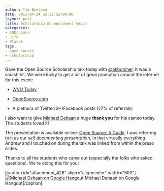 ```yaml
---
author: Tim Bielawa
date: 2013-04-24 05:22:52+00:00
layout: post
title: Scholarship Announcement Recap
categories:
- GNU/Linux
- Life
- Planet
tags:
- open source
- scholarship
---
```


Gave the Open Source Scholarship talk today with [@akbutcher](http://twitter.com/akbutcher). It was a smash hit. We were lucky to get a lot of great promotion around the internet for this event:



	
  * [WVU Today](http://wvutoday.wvu.edu/n/2013/04/19/wvu-s-lane-department-to-announce-open-source-scholarship)

	
  * [OpenSource.com](http://opensource.com/education/13/4/open-source-scholarship)

	
  * A plethora of Twitter/G+/Facebook posts (27% of referrals)


I also want to give [Michael Dehaan](https://twitter.com/laserllama) a huge **thank you** for his cameo today. The students loved it!

The presentation is available online: [Open Source: A Guide](http://opensourcescholars.github.io/os-preso/). I was referring to it as our _self documenting presentation_, in that virtually everything Andrew and I touched on during the talk was linked from within the preso slides.

Thanks to all the students who came out (especially the folks who asked questions). We're doing this for you!

[caption id="attachment_428" align="aligncenter" width="800"][![Michael Dehaan on Google Hangout](https://blog.lnx.cx/wp-content/uploads/2013/10/scholarship-dehaan-cameo-1024x768.jpg)](https://blog.lnx.cx/wp-content/uploads/2013/10/scholarship-dehaan-cameo.jpg) Michael Dehaan on Google Hangout[/caption]


